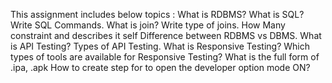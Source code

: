 This assignment includes below topics :
What is RDBMS? 
What is SQL?
Write SQL Commands.
What is join? 
Write type of joins. 
How Many constraint and describes it self 
Difference between RDBMS vs DBMS.
What is API Testing? 
Types of API Testing. 
What is Responsive Testing? 
Which types of tools are available for Responsive Testing? 
What is the full form of .ipa, .apk 
How to create step for to open the developer option mode ON? 
